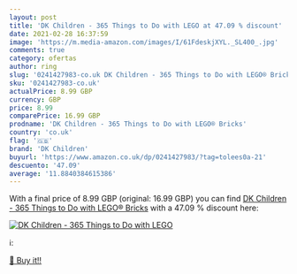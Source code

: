 ```yaml
---
layout: post
title: 'DK Children - 365 Things to Do with LEGO at 47.09 % discount'
date: 2021-02-28 16:37:59
image: 'https://m.media-amazon.com/images/I/61FdeskjXYL._SL400_.jpg'
comments: true
category: ofertas
author: ring
slug: '0241427983-co.uk DK Children - 365 Things to Do with LEGO® Bricks'
sku: '0241427983-co.uk'
actualPrice: 8.99 GBP
currency: GBP
price: 8.99
comparePrice: 16.99 GBP
prodname: 'DK Children - 365 Things to Do with LEGO® Bricks'
country: 'co.uk'
flag: '🇬🇧'
brand: 'DK Children'
buyurl: 'https://www.amazon.co.uk/dp/0241427983/?tag=tolees0a-21'
descuento: '47.09'
average: '11.8840384615386'
---
```


With a final price of 8.99 GBP (original: 16.99 GBP) you can find [DK Children - 365 Things to Do with LEGO® Bricks](https://www.amazon.co.uk/dp/0241427983/?tag=tolees0a-21) with a  47.09 % discount here:

[![DK Children - 365 Things to Do with LEGO](https://m.media-amazon.com/images/I/61FdeskjXYL._SL400_.jpg)](https://www.amazon.co.uk/dp/0241427983/?tag=tolees0a-21)

ℹ️:


[🛒 Buy it!!](https://www.amazon.co.uk/dp/0241427983/?tag=tolees0a-21)
